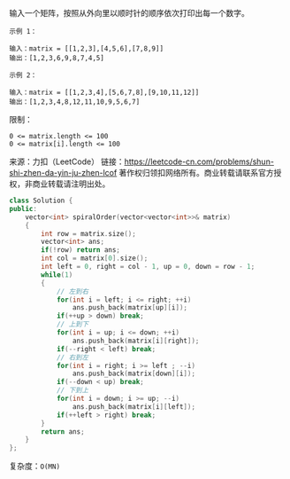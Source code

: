 输入一个矩阵，按照从外向里以顺时针的顺序依次打印出每一个数字。

 ```
示例 1：

输入：matrix = [[1,2,3],[4,5,6],[7,8,9]]
输出：[1,2,3,6,9,8,7,4,5]

示例 2：

输入：matrix = [[1,2,3,4],[5,6,7,8],[9,10,11,12]]
输出：[1,2,3,4,8,12,11,10,9,5,6,7]
 ```


限制：

```
0 <= matrix.length <= 100
0 <= matrix[i].length <= 100
```

来源：力扣（LeetCode）
链接：https://leetcode-cn.com/problems/shun-shi-zhen-da-yin-ju-zhen-lcof
著作权归领扣网络所有。商业转载请联系官方授权，非商业转载请注明出处。

```cpp
class Solution {
public:
    vector<int> spiralOrder(vector<vector<int>>& matrix)
    {
        int row = matrix.size();
        vector<int> ans;
        if(!row) return ans;
        int col = matrix[0].size();
        int left = 0, right = col - 1, up = 0, down = row - 1; 
        while(1)
        {
            // 左到右
            for(int i = left; i <= right; ++i) 
                ans.push_back(matrix[up][i]);
            if(++up > down) break;
            // 上到下
            for(int i = up; i <= down; ++i) 
                ans.push_back(matrix[i][right]);
            if(--right < left) break;
            // 右到左
            for(int i = right; i >= left ; --i) 
                ans.push_back(matrix[down][i]);
            if(--down < up) break;
            // 下到上
            for(int i = down; i >= up; --i) 
                ans.push_back(matrix[i][left]);
            if(++left > right) break;
        }
        return ans;
    }
};
```

复杂度：`O(MN)`